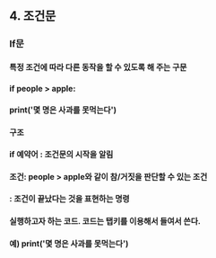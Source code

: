 ## 4. 조건문
### If문
#### 특정 조건에 따라 다른 동작을 할 수 있도록 해 주는 구문
#### if people > apple:
####	print('몇 명은 사과를 못먹는다')   
#### 구조
#### if 예약어 : 조건문의 시작을 알림
#### 조건: people > apple와 같이 참/거짓을 판단할 수 있는 조건
#### : 조건이 끝났다는 것을 표현하는 명령
#### 실행하고자 하는 코드. 코드는 탭키를 이용해서 들여서 쓴다.
#### 예) print('몇 명은 사과를 못먹는다')
